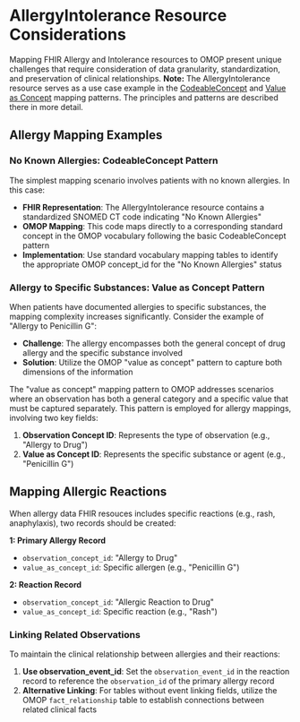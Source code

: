 # AllergyIntolerance Resource Considerations
Mapping FHIR Allergy and Intolerance resources to OMOP present unique challenges that require consideration of data granularity, standardization, and preservation of clinical relationships.
**Note:** The AllergyIntolerance resource serves as a use case example in the [CodeableConcept](https://build.fhir.org/ig/HL7/fhir-omop-ig/CodeableConceptPattern.html) and [Value as Concept](https://build.fhir.org/ig/HL7/fhir-omop-ig/ValueAsConceptPattern.html) mapping patterns. The principles and patterns are described there in more detail.

## Allergy Mapping Examples
### No Known Allergies: CodeableConcept Pattern
The simplest mapping scenario involves patients with no known allergies. In this case:

- **FHIR Representation**: The AllergyIntolerance resource contains a standardized SNOMED CT code indicating "No Known Allergies"
- **OMOP Mapping**: This code maps directly to a corresponding standard concept in the OMOP vocabulary following the basic CodeableConcept pattern
- **Implementation**: Use standard vocabulary mapping tables to identify the appropriate OMOP concept_id for the "No Known Allergies" status

### Allergy to Specific Substances: Value as Concept Pattern
When patients have documented allergies to specific substances, the mapping complexity increases significantly. Consider the example of "Allergy to Penicillin G":

- **Challenge**: The allergy encompasses both the general concept of drug allergy and the specific substance involved
- **Solution**: Utilize the OMOP "value as concept" pattern to capture both dimensions of the information

The "value as concept" mapping pattern to OMOP addresses scenarios where an observation has both a general category and a specific value that must be captured separately. This pattern is employed for allergy mappings, involving two key fields:

1. **Observation Concept ID**: Represents the type of observation (e.g., "Allergy to Drug")
2. **Value as Concept ID**: Represents the specific substance or agent (e.g., "Penicillin G")

## Mapping Allergic Reactions

When allergy data FHIR resouces includes specific reactions (e.g., rash, anaphylaxis), two records should be created: 

**1: Primary Allergy Record**
- `observation_concept_id`: "Allergy to Drug"
- `value_as_concept_id`: Specific allergen (e.g., "Penicillin G")

**2: Reaction Record**
- `observation_concept_id`: "Allergic Reaction to Drug"
- `value_as_concept_id`: Specific reaction (e.g., "Rash")

### Linking Related Observations
To maintain the clinical relationship between allergies and their reactions:

1. **Use observation_event_id**: Set the `observation_event_id` in the reaction record to reference the `observation_id` of the primary allergy record
2. **Alternative Linking**: For tables without event linking fields, utilize the OMOP `fact_relationship` table to establish connections between related clinical facts
